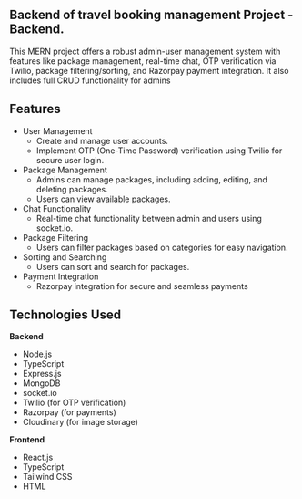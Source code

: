 ## Backend of travel booking management Project - Backend.
This MERN project offers a robust admin-user management system with features like package management, real-time chat, OTP verification via Twilio, package filtering/sorting, and Razorpay payment integration. It also includes full CRUD functionality for admins

## Features
* User Management
   * Create and manage user accounts.
   * Implement OTP (One-Time Password) verification using Twilio for secure user login.
* Package Management
   * Admins can manage packages, including adding, editing, and deleting packages.
   * Users can view available packages.
* Chat Functionality
   * Real-time chat functionality between admin and users using socket.io.
* Package Filtering
  * Users can filter packages based on categories for easy navigation.
* Sorting and Searching
  * Users can sort and search for packages.
* Payment Integration
  * Razorpay integration for secure and seamless payments
## Technologies Used
**Backend**
* Node.js
* TypeScript
* Express.js
* MongoDB
* socket.io
* Twilio (for OTP verification)
* Razorpay (for payments)
* Cloudinary (for image storage)

**Frontend**
* React.js
* TypeScript
* Tailwind CSS
* HTML
